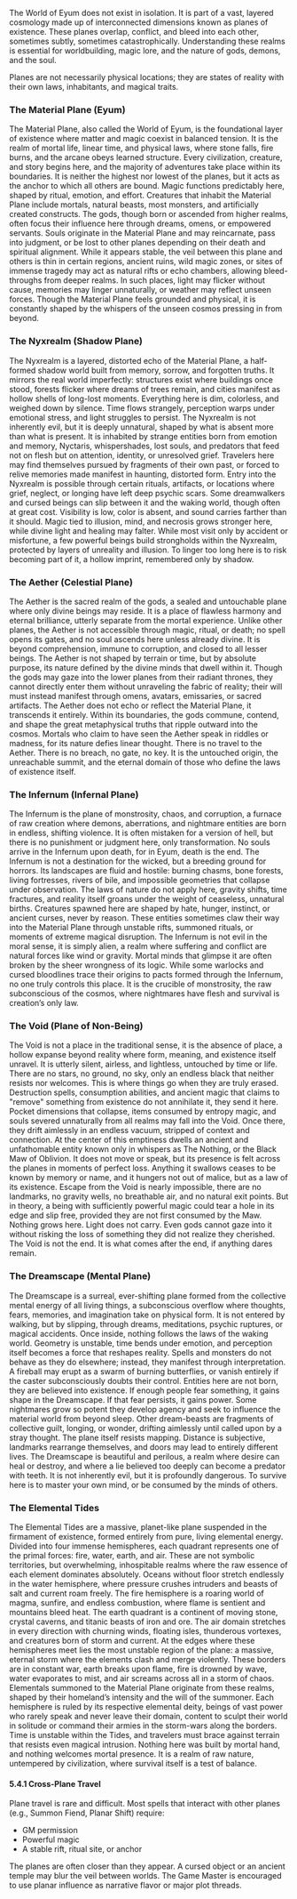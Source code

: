 The World of Eyum does not exist in isolation. It is part of a vast, layered cosmology made up of interconnected dimensions known as planes of existence. These planes overlap, conflict, and bleed into each other, sometimes subtly, sometimes catastrophically. Understanding these realms is essential for worldbuilding, magic lore, and the nature of gods, demons, and the soul.

Planes are not necessarily physical locations; they are states of reality with their own laws, inhabitants, and magical traits.
### The Material Plane (Eyum)
The Material Plane, also called the World of Eyum, is the foundational layer of existence where matter and magic coexist in balanced tension. It is the realm of mortal life, linear time, and physical laws, where stone falls, fire burns, and the arcane obeys learned structure. Every civilization, creature, and story begins here, and the majority of adventures take place within its boundaries. It is neither the highest nor lowest of the planes, but it acts as the anchor to which all others are bound. Magic functions predictably here, shaped by ritual, emotion, and effort. Creatures that inhabit the Material Plane include mortals, natural beasts, most monsters, and artificially created constructs. The gods, though born or ascended from higher realms, often focus their influence here through dreams, omens, or empowered servants. Souls originate in the Material Plane and may reincarnate, pass into judgment, or be lost to other planes depending on their death and spiritual alignment. While it appears stable, the veil between this plane and others is thin in certain regions, ancient ruins, wild magic zones, or sites of immense tragedy may act as natural rifts or echo chambers, allowing bleed-throughs from deeper realms. In such places, light may flicker without cause, memories may linger unnaturally, or weather may reflect unseen forces. Though the Material Plane feels grounded and physical, it is constantly shaped by the whispers of the unseen cosmos pressing in from beyond.
### The Nyxrealm (Shadow Plane)
The Nyxrealm is a layered, distorted echo of the Material Plane, a half-formed shadow world built from memory, sorrow, and forgotten truths. It mirrors the real world imperfectly: structures exist where buildings once stood, forests flicker where dreams of trees remain, and cities manifest as hollow shells of long-lost moments. Everything here is dim, colorless, and weighed down by silence. Time flows strangely, perception warps under emotional stress, and light struggles to persist. The Nyxrealm is not inherently evil, but it is deeply unnatural, shaped by what is absent more than what is present. It is inhabited by strange entities born from emotion and memory, Nyctaris, whispershades, lost souls, and predators that feed not on flesh but on attention, identity, or unresolved grief. Travelers here may find themselves pursued by fragments of their own past, or forced to relive memories made manifest in haunting, distorted form. Entry into the Nyxrealm is possible through certain rituals, artifacts, or locations where grief, neglect, or longing have left deep psychic scars. Some dreamwalkers and cursed beings can slip between it and the waking world, though often at great cost. Visibility is low, color is absent, and sound carries farther than it should. Magic tied to illusion, mind, and necrosis grows stronger here, while divine light and healing may falter. While most visit only by accident or misfortune, a few powerful beings build strongholds within the Nyxrealm, protected by layers of unreality and illusion. To linger too long here is to risk becoming part of it, a hollow imprint, remembered only by shadow.
### The Aether (Celestial Plane)
The Aether is the sacred realm of the gods, a sealed and untouchable plane where only divine beings may reside. It is a place of flawless harmony and eternal brilliance, utterly separate from the mortal experience. Unlike other planes, the Aether is not accessible through magic, ritual, or death; no spell opens its gates, and no soul ascends here unless already divine. It is beyond comprehension, immune to corruption, and closed to all lesser beings. The Aether is not shaped by terrain or time, but by absolute purpose, its nature defined by the divine minds that dwell within it. Though the gods may gaze into the lower planes from their radiant thrones, they cannot directly enter them without unraveling the fabric of reality; their will must instead manifest through omens, avatars, emissaries, or sacred artifacts. The Aether does not echo or reflect the Material Plane, it transcends it entirely. Within its boundaries, the gods commune, contend, and shape the great metaphysical truths that ripple outward into the cosmos. Mortals who claim to have seen the Aether speak in riddles or madness, for its nature defies linear thought. There is no travel to the Aether. There is no breach, no gate, no key. It is the untouched origin, the unreachable summit, and the eternal domain of those who define the laws of existence itself.
### The Infernum (Infernal Plane)
The Infernum is the plane of monstrosity, chaos, and corruption, a furnace of raw creation where demons, aberrations, and nightmare entities are born in endless, shifting violence. It is often mistaken for a version of hell, but there is no punishment or judgment here, only transformation. No souls arrive in the Infernum upon death, for in Eyum, death is the end. The Infernum is not a destination for the wicked, but a breeding ground for horrors. Its landscapes are fluid and hostile: burning chasms, bone forests, living fortresses, rivers of bile, and impossible geometries that collapse under observation. The laws of nature do not apply here, gravity shifts, time fractures, and reality itself groans under the weight of ceaseless, unnatural births. Creatures spawned here are shaped by hate, hunger, instinct, or ancient curses, never by reason. These entities sometimes claw their way into the Material Plane through unstable rifts, summoned rituals, or moments of extreme magical disruption. The Infernum is not evil in the moral sense, it is simply alien, a realm where suffering and conflict are natural forces like wind or gravity. Mortal minds that glimpse it are often broken by the sheer wrongness of its logic. While some warlocks and cursed bloodlines trace their origins to pacts formed through the Infernum, no one truly controls this place. It is the crucible of monstrosity, the raw subconscious of the cosmos, where nightmares have flesh and survival is creation’s only law.
### The Void (Plane of Non-Being)
The Void is not a place in the traditional sense, it is the absence of place, a hollow expanse beyond reality where form, meaning, and existence itself unravel. It is utterly silent, airless, and lightless, untouched by time or life. There are no stars, no ground, no sky, only an endless black that neither resists nor welcomes. This is where things go when they are truly erased. Destruction spells, consumption abilities, and ancient magic that claims to "remove" something from existence do not annihilate it, they send it here. Pocket dimensions that collapse, items consumed by entropy magic, and souls severed unnaturally from all realms may fall into the Void. Once there, they drift aimlessly in an endless vacuum, stripped of context and connection. At the center of this emptiness dwells an ancient and unfathomable entity known only in whispers as The Nothing, or the Black Maw of Oblivion. It does not move or speak, but its presence is felt across the planes in moments of perfect loss. Anything it swallows ceases to be known by memory or name, and it hungers not out of malice, but as a law of its existence. Escape from the Void is nearly impossible, there are no landmarks, no gravity wells, no breathable air, and no natural exit points. But in theory, a being with sufficiently powerful magic could tear a hole in its edge and slip free, provided they are not first consumed by the Maw. Nothing grows here. Light does not carry. Even gods cannot gaze into it without risking the loss of something they did not realize they cherished. The Void is not the end. It is what comes after the end, if anything dares remain.
### The Dreamscape (Mental Plane)
The Dreamscape is a surreal, ever-shifting plane formed from the collective mental energy of all living things, a subconscious overflow where thoughts, fears, memories, and imagination take on physical form. It is not entered by walking, but by slipping, through dreams, meditations, psychic ruptures, or magical accidents. Once inside, nothing follows the laws of the waking world. Geometry is unstable, time bends under emotion, and perception itself becomes a force that reshapes reality. Spells and monsters do not behave as they do elsewhere; instead, they manifest through interpretation. A fireball may erupt as a swarm of burning butterflies, or vanish entirely if the caster subconsciously doubts their control. Entities here are not born, they are believed into existence. If enough people fear something, it gains shape in the Dreamscape. If that fear persists, it gains power. Some nightmares grow so potent they develop agency and seek to influence the material world from beyond sleep. Other dream-beasts are fragments of collective guilt, longing, or wonder, drifting aimlessly until called upon by a stray thought. The plane itself resists mapping. Distance is subjective, landmarks rearrange themselves, and doors may lead to entirely different lives. The Dreamscape is beautiful and perilous, a realm where desire can heal or destroy, and where a lie believed too deeply can become a predator with teeth. It is not inherently evil, but it is profoundly dangerous. To survive here is to master your own mind, or be consumed by the minds of others.
### The Elemental Tides
The Elemental Tides are a massive, planet-like plane suspended in the firmament of existence, formed entirely from pure, living elemental energy. Divided into four immense hemispheres, each quadrant represents one of the primal forces: fire, water, earth, and air. These are not symbolic territories, but overwhelming, inhospitable realms where the raw essence of each element dominates absolutely. Oceans without floor stretch endlessly in the water hemisphere, where pressure crushes intruders and beasts of salt and current roam freely. The fire hemisphere is a roaring world of magma, sunfire, and endless combustion, where flame is sentient and mountains bleed heat. The earth quadrant is a continent of moving stone, crystal caverns, and titanic beasts of iron and ore. The air domain stretches in every direction with churning winds, floating isles, thunderous vortexes, and creatures born of storm and current. At the edges where these hemispheres meet lies the most unstable region of the plane: a massive, eternal storm where the elements clash and merge violently. These borders are in constant war, earth breaks upon flame, fire is drowned by wave, water evaporates to mist, and air screams across all in a storm of chaos. Elementals summoned to the Material Plane originate from these realms, shaped by their homeland’s intensity and the will of the summoner. Each hemisphere is ruled by its respective elemental deity, beings of vast power who rarely speak and never leave their domain, content to sculpt their world in solitude or command their armies in the storm-wars along the borders. Time is unstable within the Tides, and travelers must brace against terrain that resists even magical intrusion. Nothing here was built by mortal hand, and nothing welcomes mortal presence. It is a realm of raw nature, untempered by civilization, where survival itself is a test of balance.
#### 5.4.1 Cross-Plane Travel
Plane travel is rare and difficult. Most spells that interact with other planes (e.g., Summon Fiend, Planar Shift) require:
- GM permission
- Powerful magic 
- A stable rift, ritual site, or anchor

The planes are often closer than they appear. A cursed object or an ancient temple may blur the veil between worlds. The Game Master is encouraged to use planar influence as narrative flavor or major plot threads.
